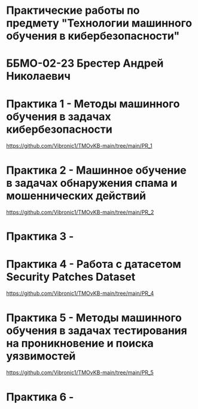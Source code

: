 # Практические работы по предмету "Технологии машинного обучения в кибербезопасности"
# ББМО-02-23 Брестер Андрей Николаевич
# 

# Практика 1 - Методы машинного обучения в задачах кибербезопасности
https://github.com/Vibronic1/TMOvKB-main/tree/main/PR_1
# Практика 2 - Машинное обучение в задачах обнаружения спама и мошеннических действий
https://github.com/Vibronic1/TMOvKB-main/tree/main/PR_2
# Практика 3 - 

# Практика 4 - Работа с датасетом Security Patches Dataset
https://github.com/Vibronic1/TMOvKB-main/tree/main/PR_4
# Практика 5 - Методы машинного обучения в задачах тестирования на проникновение и поиска уязвимостей
https://github.com/Vibronic1/TMOvKB-main/tree/main/PR_5
# Практика 6 - 

